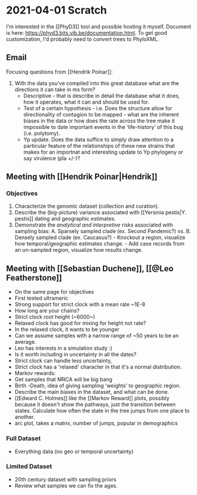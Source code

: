 # 2021-04-01 Scratch

I'm interested in the [[PhyD3]] tool and possible hosting it myself. Document is here: <https://phyd3.bits.vib.be/documentation.html>. To get good customization, I'd probably need to convert trees to PhyloXML.

## Email

Focusing questions from [[Hendrik Poinar]]:

1. With the data you’ve compiled into this great database what are the directions it can take in ms form?  
	- Descriptive - that is describe in detail the database what it does, how it operates, what it can and should be used for.  
	- Test of a certain hypothesis - i.e. Does the structure allow for directionality of contagion to be mapped - what are the inherent biases in the data or how does the rate across the tree make it impossible to date important events in the ‘life-history’ of this bug (i.e. polytomy).  
  	- Yp update. Does the data suffice to simply draw attention to a particular feature of the relationships of these new strains that makes for an importnat and interesting update to Yp phylogeny or say virulence (pla +/-)?

## Meeting with [[Hendrik Poinar|Hendrik]]

### Objectives
1. Characterize the genomic dataset (collection and curation).
2. Describe the (big-picture) variance associated with [[Yersinia pestis|Y. pestis]] dating and geographic estimates.
3. Demonstrate the *analytical and interpretive* risks associated with sampling bias:
		A. Sparsely sampled clade (ex. Second Pandemic?) vs.
		B. Densely sampled clade (ex. Caucasus?) 
		- Knockout a region, visualize how temporal/geographic estimates change.
		- Add case records from an un-sampled region, visualize how results change.

## Meeting with [[Sebastian Duchene]], [[@Leo Featherstone]]

- On the same page for objectives
- First tested ultrameric
- Strong support for strict clock with a mean rate ~1E-8
- How long are your chains?
- Strict clock root height (~6000~)
- Relaxed clock has good for mixing for height not rate?
- In the relaxed clock, it wants to be younger
- Can we assume samples with a narrow range of ~50 years to be an average.
- Leo has interests in a simulation study :) 
- Is it worth including in uncertainty in all the dates? 
- Strict clock can handle less uncertainty, 
- Strict clock has a 'relaxed' character in that it's a normal distribution.
- Markov rewards:
- Get samples that MRCA will be big bang
- Birth -Death, idea of giving sampling 'weights' to geographic region.
- Describe the main biases in the dataset, and what can be done.
- [[Edward C. Holmes]] like the [[Markov Reward]] plots, possibly because it doesn't show the pathways, just the transition between states. Calculate how often the state in the tree jumps from one place to another.
- arc plot, takes a matrix, number of jumps, popular in demographics

### Full Dataset

- Everything data (no geo or temporal uncertainty)

### Limited Dataset
- 20th century dataset with sampling priors
- Review what samples we can fix the ages.

### 




